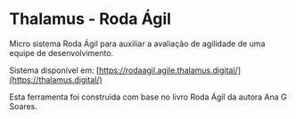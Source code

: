 # Thalamus - Roda Ágil

Micro sistema Roda Ágil para auxiliar a avaliação de agilidade de uma equipe de desenvolvimento.

Sistema disponível em: [https://rodaagil.agile.thalamus.digital/](https://thalamus.digital/)

Esta ferramenta foi construida com base no livro Roda Ágil da autora Ana G Soares.